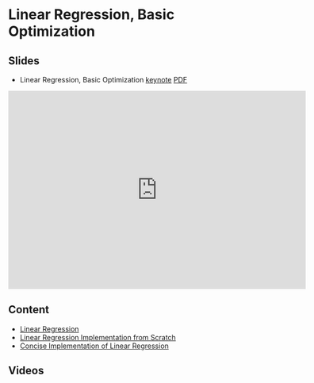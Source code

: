 # Linear Regression, Basic Optimization

## Slides

* Linear Regression, Basic Optimization
  [keynote](../../slides/1_31/4-Linear-Methods.key)
  [PDF](../../slides/1_31/4-Linear-Methods.pdf)


<center><iframe src="http://docs.google.com/gview?url=http://courses.d2l.ai/berkeley-stat-157/slides/1_31/4-Linear-Methods.pdf&embedded=true"
    style="width:600px; height:400px;" frameborder="0"></iframe></center>


## Content

* [Linear Regression](http://d2l.ai/chapter_deep-learning-basics/linear-regression.html)
* [Linear Regression Implementation from Scratch](http://d2l.ai/chapter_deep-learning-basics/linear-regression-scratch.html)
* [Concise Implementation of Linear Regression](http://d2l.ai/chapter_deep-learning-basics/linear-regression-gluon.html)


## Videos
